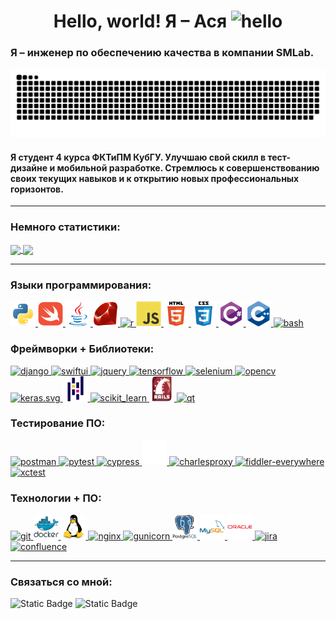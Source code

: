 <h1 align="center">Hello, world! Я – Ася <img src="https://user-images.githubusercontent.com/18350557/176309783-0785949b-9127-417c-8b55-ab5a4333674e.gif" alt="hello" width="40" height="40"/> </h1>
<h3>Я – инженер по обеспечению качества в компании SMLab.</h3>

<p align="center">
 <img width="600" src="https://raw.githubusercontent.com/platane/snk/output/github-contribution-grid-snake-dark.svg" alt="snake"/>
</p>

<h4> Я студент 4 курса ФКТиПМ КубГУ. Улучшаю свой скилл в тест-дизайне и мобильной разработке. Стремлюсь к совершенствованию своих текущих навыков и к открытию новых профессиональных горизонтов. </h4>

---
<h3 align="left">Немного статистики:</h3>

<a href="https://github.com/asyanix">
  <img height=200 align="center" src="https://github-readme-stats.vercel.app/api/top-langs?username=asyanix&layout=compact&langs_count=8&card_width=320&theme=dark" />
</a>

<a href="https://github.com/asyanix">
  <img height=200 align="center" src="https://github-readme-stats.vercel.app/api?username=asyanix&card_width=320&theme=dark&rank_icon=github" />
</a>

</p>

---

<h3 align="left">Языки программирования:</h3>
<p align="left"> <a href="https://www.python.org" target="_blank" rel="noreferrer"> <img src="https://raw.githubusercontent.com/devicons/devicon/master/icons/python/python-original.svg" alt="python" width="40" height="40"/> </a> <a href="https://developer.apple.com/swift/" target="_blank" rel="noreferrer"> <img src="https://raw.githubusercontent.com/devicons/devicon/master/icons/swift/swift-original.svg" alt="swift" width="40" height="40"/> </a> <a href="https://www.java.com" target="_blank" rel="noreferrer"> <img src="https://raw.githubusercontent.com/devicons/devicon/master/icons/java/java-original.svg" alt="java" width="40" height="40"/> </a> <a href="https://www.ruby-lang.org/en/" target="_blank" rel="noreferrer"> <img src="https://raw.githubusercontent.com/devicons/devicon/master/icons/ruby/ruby-original.svg" alt="ruby" width="40" height="40"/> </a> <a href="https://www.r-project.org/" target="_blank" rel="noreferrer"> <img src="https://www.r-project.org/Rlogo.png" alt="r" width="40" height="40"/> </a>  <a href="https://developer.mozilla.org/en-US/docs/Web/JavaScript" target="_blank" rel="noreferrer"> <img src="https://raw.githubusercontent.com/devicons/devicon/master/icons/javascript/javascript-original.svg" alt="javascript" width="40" height="40"/> </a> <a href="https://www.w3.org/html/" target="_blank" rel="noreferrer"> <img src="https://raw.githubusercontent.com/devicons/devicon/master/icons/html5/html5-original-wordmark.svg" alt="html5" width="40" height="40"/> </a> <a href="https://www.w3schools.com/css/" target="_blank" rel="noreferrer"> <img src="https://raw.githubusercontent.com/devicons/devicon/master/icons/css3/css3-original-wordmark.svg" alt="css3" width="40" height="40"/> </a> <a href="https://www.w3schools.com/cs/" target="_blank" rel="noreferrer"> <img src="https://raw.githubusercontent.com/devicons/devicon/master/icons/csharp/csharp-original.svg" alt="csharp" width="40" height="40"/> </a> <a href="https://www.w3schools.com/cpp/" target="_blank" rel="noreferrer"> <img src="https://raw.githubusercontent.com/devicons/devicon/master/icons/cplusplus/cplusplus-original.svg" alt="cplusplus" width="40" height="40"/> </a> <a href="https://www.gnu.org/software/bash/" target="_blank" rel="noreferrer"> <img src="https://upload.wikimedia.org/wikipedia/commons/thumb/4/4b/Bash_Logo_Colored.svg/1024px-Bash_Logo_Colored.svg.png?20180723054350" alt="bash" width="40" height="40"/> </a>  </p>

</p>
<h3 align="left">Фреймворки + Библиотеки:</h3>
<p align="left"> <a href="https://www.djangoproject.com/" target="_blank" rel="noreferrer"> <img src="https://cdn.worldvectorlogo.com/logos/django.svg" alt="django" width="40" height="40"/> </a> <a href="https://developer.apple.com/swiftui/" target="_blank" rel="noreferrer"> <img src="https://developer.apple.com/assets/elements/icons/swiftui/swiftui-256x256_2x.png" alt="swiftui" width="40" height="40"/> </a> <a href="https://jquery.com/" target="_blank" rel="noreferrer"> <img src="https://icon.icepanel.io/Technology/svg/jQuery.svg" alt="jquery" width="40" height="40"/> </a> <a href="https://www.tensorflow.org" target="_blank" rel="noreferrer"> <img src="https://www.vectorlogo.zone/logos/tensorflow/tensorflow-icon.svg" alt="tensorflow" width="40" height="40"/> </a> <a href="https://www.selenium.dev" target="_blank" rel="noreferrer"> <img src="https://raw.githubusercontent.com/detain/svg-logos/780f25886640cef088af994181646db2f6b1a3f8/svg/selenium-logo.svg" alt="selenium" width="40" height="40"/> </a> <a href="https://opencv.org/" target="_blank" rel="noreferrer"> <img src="https://www.vectorlogo.zone/logos/opencv/opencv-icon.svg" alt="opencv" width="40" height="40"/> </a> <a href="https://keras.io/" target="_blank" rel="noreferrer"> <img src="https://icon.icepanel.io/Technology/svg/Keras.svg" alt="keras.svg" width="40" height="40"/> </a> <a href="https://pandas.pydata.org/" target="_blank" rel="noreferrer"> <img src="https://raw.githubusercontent.com/devicons/devicon/2ae2a900d2f041da66e950e4d48052658d850630/icons/pandas/pandas-original.svg" alt="pandas" width="40" height="40"/> </a> <a href="https://scikit-learn.org/" target="_blank" rel="noreferrer"> <img src="https://upload.wikimedia.org/wikipedia/commons/0/05/Scikit_learn_logo_small.svg" alt="scikit_learn" width="40" height="40"/> <a href="https://rubyonrails.org" target="_blank" rel="noreferrer"> <img src="https://raw.githubusercontent.com/devicons/devicon/master/icons/rails/rails-original-wordmark.svg" alt="rails" width="40" height="40"/> </a> </a> <a href="https://www.qt.io/" target="_blank" rel="noreferrer"> <img src="https://upload.wikimedia.org/wikipedia/commons/0/0b/Qt_logo_2016.svg" alt="qt" width="40" height="40"/> </a> </p>

</p>
<h3 align="left">Тестирование ПО:</h3>
<p align="left"> <a href="https://postman.com" target="_blank" rel="noreferrer"> <img src="https://www.vectorlogo.zone/logos/getpostman/getpostman-icon.svg" alt="postman" width="40" height="40"/> </a> <a href="https://docs.pytest.org/en/stable/" target="_blank" rel="noreferrer"> <img src="https://docs.pytest.org/en/stable/_static/pytest1.png" alt="pytest" width="40" height="40"/> </a> <a href="https://www.cypress.io" target="_blank" rel="noreferrer"> <img src="https://assets.streamlinehq.com/image/private/w_300,h_300,ar_1/f_auto/v1/icons/3/cypress-icon-moigrz5nimpd7rsob0bisu.png/cypress-icon-pg9bdlubveoefqouilbg.png?_a=DATAdtAAZAA0" alt="cypress" width="40" height="40"/> </a> <a href="https://developer.chrome.com/docs/devtools?hl=ru" target="_blank" rel="noreferrer"> <img src="https://raw.githubusercontent.com/ChromeDevTools/devtools-logo/master/logos/svg/chrome-devtools-square-responsive.svg" alt="devtools" width="40" height="40"/> </a> <a href="https://www.charlesproxy.com/" target="_blank" rel="noreferrer"> <img src="https://images.icon-icons.com/3053/PNG/512/charles_proxy_macos_bigsur_icon_190302.png" alt="charlesproxy" width="40" height="40"/> </a> <a href="https://www.telerik.com/download/fiddler-everywhere" target="_blank" rel="noreferrer"> <img src="https://camo.githubusercontent.com/2ac257fee629c0771292174b654c2db14dc335051c197fa88f9bb46d0cc5cb11/68747470733a2f2f312e62702e626c6f6773706f742e636f6d2f2d7750436d426f39564148552f5836524669696177466b492f4141414141414141466c592f37437262736b35456c65344f577038464c33354842722d46723744543041394c51434c63424741735948512f733230302f466964646c65722d457665727977686572652d49636f6e2e706e67" alt="fiddler-everywhere" width="40" height="40"/> </a> <a href="https://developer.apple.com/documentation/xctest" target="_blank" rel="noreferrer"> <img src="https://developer.apple.com/assets/elements/icons/swift-testing/swift-testing-64x64_2x.png" alt="xctest" width="40" height="40"/> </a>  </p>

</p>
<h3 align="left">Технологии + ПО:</h3>
<p align="left"> <a href="https://git-scm.com/" target="_blank" rel="noreferrer"> <img src="https://www.vectorlogo.zone/logos/git-scm/git-scm-icon.svg" alt="git" width="40" height="40"/> </a> <a href="https://www.docker.com/" target="_blank" rel="noreferrer"> <img src="https://raw.githubusercontent.com/devicons/devicon/master/icons/docker/docker-original-wordmark.svg" alt="docker" width="40" height="40"/> </a> <a href="https://www.linux.org/" target="_blank" rel="noreferrer"> <img src="https://raw.githubusercontent.com/devicons/devicon/master/icons/linux/linux-original.svg" alt="linux" width="40" height="40"/> </a> <a href="https://nginx.org/ru/" target="_blank" rel="noreferrer"> <img src="https://icon.icepanel.io/Technology/svg/NGINX.svg" alt="nginx" width="40" height="40"/> </a> <a href="https://gunicorn.org/" target="_blank" rel="noreferrer"> <img src="https://cdn.worldvectorlogo.com/logos/gunicorn.svg" alt="gunicorn" width="40" height="40"/> </a> <a href="https://www.postgresql.org" target="_blank" rel="noreferrer"> <img src="https://raw.githubusercontent.com/devicons/devicon/master/icons/postgresql/postgresql-original-wordmark.svg" alt="postgresql" width="40" height="40"/> </a> <a href="https://www.mysql.com/" target="_blank" rel="noreferrer"> <img src="https://raw.githubusercontent.com/devicons/devicon/master/icons/mysql/mysql-original-wordmark.svg" alt="mysql" width="40" height="40"/> </a> <a href="https://www.oracle.com/" target="_blank" rel="noreferrer"> <img src="https://raw.githubusercontent.com/devicons/devicon/master/icons/oracle/oracle-original.svg" alt="oracle" width="40" height="40"/> </a> <a href="https://www.atlassian.com/software/jira" target="_blank" rel="noreferrer"> <img src="https://icon.icepanel.io/Technology/svg/Jira.svg" alt="jira" width="40" height="40"/> </a>  <a href="https://www.atlassian.com/software/confluence" target="_blank" rel="noreferrer"> <img src="https://icon.icepanel.io/Technology/svg/Confluence.svg" alt="confluence" width="40" height="40"/> </a> </p>

</p>

---

<h3 align="left">Связаться со мной:</h3>

![Static Badge](https://img.shields.io/badge/telegram-3C3C3C?style=for-the-badge&logo=telegram&logoColor=26A5E4&link=https%3A%2F%2Ft.me%2Fasyanix)
![Static Badge](https://img.shields.io/badge/vk-3c3c3c?style=for-the-badge&logo=vk&logoColor=0077FF&link=https%3A%2F%2Fvk.com%2Fcheuzh)
